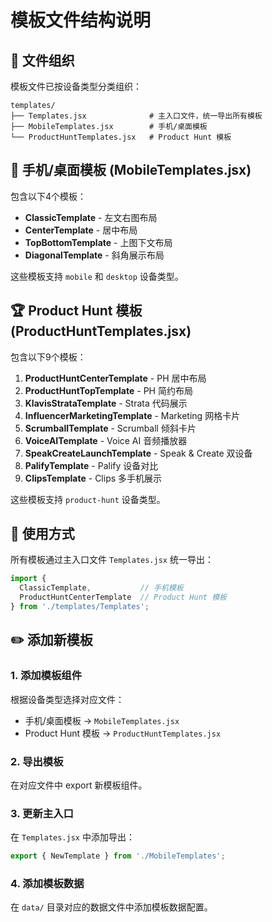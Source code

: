 # 模板文件结构说明

## 📁 文件组织

模板文件已按设备类型分类组织：

```
templates/
├── Templates.jsx              # 主入口文件，统一导出所有模板
├── MobileTemplates.jsx        # 手机/桌面模板
└── ProductHuntTemplates.jsx   # Product Hunt 模板
```

## 📱 手机/桌面模板 (MobileTemplates.jsx)

包含以下4个模板：

- **ClassicTemplate** - 左文右图布局
- **CenterTemplate** - 居中布局
- **TopBottomTemplate** - 上图下文布局
- **DiagonalTemplate** - 斜角展示布局

这些模板支持 `mobile` 和 `desktop` 设备类型。

## 🏆 Product Hunt 模板 (ProductHuntTemplates.jsx)

包含以下9个模板：

1. **ProductHuntCenterTemplate** - PH 居中布局
2. **ProductHuntTopTemplate** - PH 简约布局
3. **KlavisStrataTemplate** - Strata 代码展示
4. **InfluencerMarketingTemplate** - Marketing 网格卡片
5. **ScrumballTemplate** - Scrumball 倾斜卡片
6. **VoiceAITemplate** - Voice AI 音频播放器
7. **SpeakCreateLaunchTemplate** - Speak & Create 双设备
8. **PalifyTemplate** - Palify 设备对比
9. **ClipsTemplate** - Clips 多手机展示

这些模板支持 `product-hunt` 设备类型。

## 🔧 使用方式

所有模板通过主入口文件 `Templates.jsx` 统一导出：

```javascript
import {
  ClassicTemplate,           // 手机模板
  ProductHuntCenterTemplate  // Product Hunt 模板
} from './templates/Templates';
```

## ✏️ 添加新模板

### 1. 添加模板组件

根据设备类型选择对应文件：
- 手机/桌面模板 → `MobileTemplates.jsx`
- Product Hunt 模板 → `ProductHuntTemplates.jsx`

### 2. 导出模板

在对应文件中 export 新模板组件。

### 3. 更新主入口

在 `Templates.jsx` 中添加导出：

```javascript
export { NewTemplate } from './MobileTemplates';
```

### 4. 添加模板数据

在 `data/` 目录对应的数据文件中添加模板数据配置。
